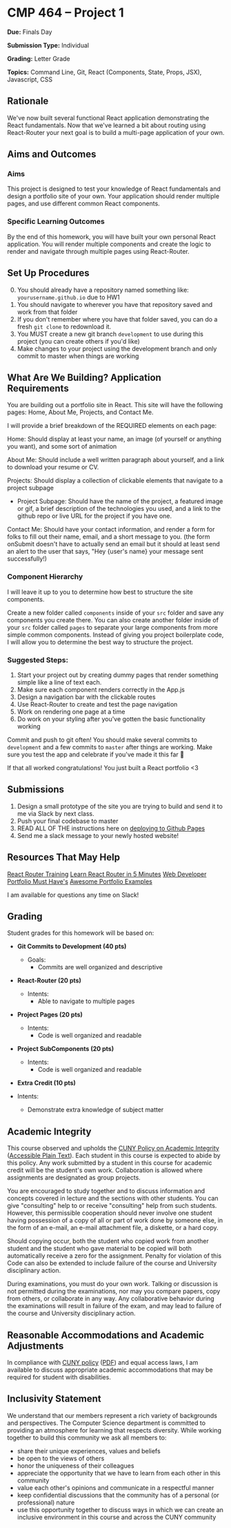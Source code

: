 # CMP 464 – Project 1

**Due:** Finals Day

**Submission Type:** Individual

**Grading:** Letter Grade

**Topics:** Command Line, Git, React (Components, State, Props, JSX), Javascript, CSS

## Rationale

We've now built several functional React application demonstrating the React fundamentals. Now that we've learned a bit about routing using React-Router your next goal is to build a multi-page application of your own. 

## Aims and Outcomes 
### Aims
This project is designed to test your knowledge of React fundamentals and design a portfolio site of your own. Your application should render multiple pages, and use different common React components. 

### Specific Learning Outcomes
By the end of this homework, you will have built your own personal React application. You will render multiple components and create the logic to render and navigate through multiple pages using React-Router.


## Set Up Procedures
0) You should already have a repository named something like: `yourusername.github.io` due to HW1
1) You should navigate to wherever you have that repository saved and work from that folder
2) If you don't remember where you have that folder saved, you can do a fresh `git clone` to redownload it.
3) You MUST create a new git branch `development` to use during this project (you can create others if you'd like) 
4) Make changes to your project using the development branch and only commit to master when things are working

## What Are We Building? Application Requirements
You are building out a portfolio site in React. This site will have the following pages: 
Home, About Me, Projects, and Contact Me. 

I will provide a brief breakdown of the REQUIRED elements on each page:

Home: Should display at least your name, an image (of yourself or anything you want), and some sort of animation

About Me: Should include a well written paragraph about yourself, and a link to download your resume or CV.

Projects: Should display a collection of clickable elements that navigate to a project subpage
- Project Subpage: Should have the name of the project, a featured image or gif, a brief description of the technologies you used, and a link to the github repo or live URL for the project if you have one.

Contact Me: Should have your contact information, and render a form for folks to fill out their name, email, and a short message to you. (the form onSubmit doesn't have to actually send an email but it should at least send an alert to the user that says, "Hey {user's name} your message sent successfully!)


### Component Hierarchy

I will leave it up to you to determine how best to structure the site components.

Create a new folder called `components` inside of your `src` folder and save any components you create there. You can also create another folder inside of your `src` folder called `pages` to separate your large components from more simple common components. Instead of giving you project boilerplate code, I will allow you  to determine the best way to structure the project.

### Suggested Steps:
1. Start your project out by creating dummy pages that render something simple like a line of text each.
2. Make sure each component renders correctly in the App.js
3. Design a navigation bar with the clickable routes
4. Use React-Router to create and test the page navigation
5. Work on rendering one page at a time
6. Do work on your styling after you've gotten the basic functionality working


Commit and push to git often! You should make several commits to `development` and a few commits to `master` after things are working. Make sure you test the app and celebrate if you've made it this far 🚀

If that all worked congratulations! You just built a React portfolio <3 


## Submissions
1. Design a small prototype of the site you are trying to build and send it to me via Slack by next class.
2. Push your final codebase to master
3. READ ALL OF THE instructions here on [deploying to Github Pages](https://dev.to/javascripterika/deploy-a-react-app-as-a-github-user-page-with-yarn-3fka)
4. Send me a slack message to your newly hosted website!  


## Resources That May Help

[React Router Training](https://reacttraining.com/react-router/web/guides/quick-start)
[Learn React Router in 5 Minutes](https://www.freecodecamp.org/news/react-router-in-5-minutes/)
[Web Developer Portfolio Must Have's](https://www.codementor.io/learn-programming/12-important-things-to-include-in-web-dev-portfolios)
[Awesome Portfolio Examples](https://github.com/amnashanwar/awesome-portfolios)

I am available for questions any time on Slack!


## Grading 
Student grades for this homework will be based on:

- **Git Commits to Development (40 pts)**
  - Goals:
    - Commits are well organized and descriptive

- **React-Router (20 pts)**
  - Intents:
    - Able to navigate to multiple pages
    
- **Project Pages (20 pts)**
  - Intents:
    - Code is well organized and readable
    
- **Project SubComponents (20 pts)**
  - Intents:
    - Code is well organized and readable
    
-	**Extra Credit (10 pts)**
  - Intents:
    - Demonstrate extra knowledge of subject matter


## Academic Integrity

This course observed and upholds the [CUNY Policy on Academic Integrity](http://www.lehman.edu/lehman/about/policies_pdf/CUNYAcademicIntegrityPolicy.pdf) ([Accessible Plain Text](http://www.lehman.edu/lehman/about/policies_pdf/CUNYAcademicIntegrityPolicy.txt)). Each student in this course is expected to abide by this policy. Any work submitted by a student in this course for academic credit will be the student's own work. Collaboration is allowed where assignments are designated as group projects.

You are encouraged to study together and to discuss information and concepts covered in lecture and the sections with other students. You can give "consulting" help to or receive "consulting" help from such students. However, this permissible cooperation should never involve one student having possession of a copy of all or part of work done by someone else, in the form of an e-mail, an e-mail attachment file, a diskette, or a hard copy. 

Should copying occur, both the student who copied work from another student and the student who gave material to be copied will both automatically receive a zero for the assignment. Penalty for violation of this Code can also be extended to include failure of the course and University disciplinary action. 

During examinations, you must do your own work. Talking or discussion is not permitted during the examinations, nor may you compare papers, copy from others, or collaborate in any way. Any collaborative behavior during the examinations will result in failure of the exam, and may lead to failure of the course and University disciplinary action.

## Reasonable Accommodations and Academic Adjustments

In compliance with [CUNY policy](http://www2.cuny.edu/about/administration/offices/legal-affairs/policies-procedures/reasonable-accommodations-and-academic-adjustments/) ([PDF](http://www2.cuny.edu/wp-content/uploads/sites/4/page-assets/about/administration/offices/legal-affairs/policies-procedures/reasonable-accommodations-and-academic-adjustments/Procedures-for-Implementing-Reasonable-Accommodations-9.21.2016.pdf)) and equal access laws, I am available to discuss appropriate academic accommodations that may be required for student with disabilities.

## Inclusivity Statement

We understand that our members represent a rich variety of backgrounds and perspectives. The Computer Science department is committed to providing an atmosphere for learning that respects diversity. While working together to build this community we ask all members to:
*	share their unique experiences, values and beliefs
*	be open to the views of others 
*	honor the uniqueness of their colleagues
*	appreciate the opportunity that we have to learn from each other in this community
*	value each other's opinions and communicate in a respectful manner
*	keep confidential discussions that the community has of a personal (or professional) nature 
*	use this opportunity together to discuss ways in which we can create an inclusive environment in this course and across the CUNY community